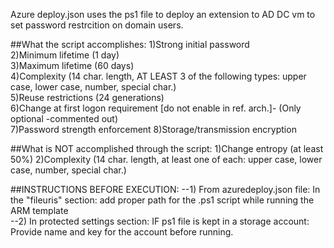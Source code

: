 Azure deploy.json uses the ps1 file to deploy an extension to AD DC vm to set password restrcition on domain users.
        
##What the script accomplishes: 
        1)Strong initial password       
        2)Minimum lifetime (1 day)      
        3)Maximum lifetime (60 days)    
        4)Complexity (14 char. length, AT LEAST 3 of the following types: upper case, lower case, number, special char.)        
        5)Reuse restrictions (24 generations)   
        6)Change at first logon requirement [do not enable in ref. arch.]- (Only optional -commented out)       
        7)Password strength enforcement 
        8)Storage/transmission encryption       

##What is NOT accomplished through the script:
        1)Change entropy (at least 50%) 
        2)Complexity (14 char. length, at least one of each: upper case, lower case, number, special char.)
        
        
##INSTRUCTIONS BEFORE EXECUTION:
--1) From azuredeploy.json file: In the "fileuris" section: add proper path for the .ps1 script while running the ARM template  
--2) In protected settings section: IF ps1 file is kept in a storage account: Provide name and key for the account before running.
